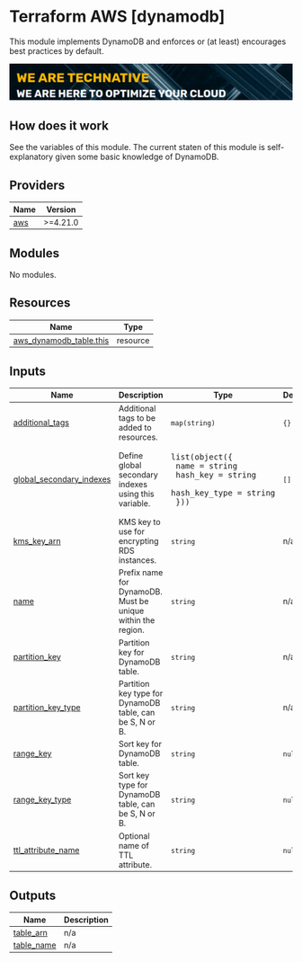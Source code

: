 # Terraform AWS [dynamodb]

This module implements DynamoDB and enforces or (at least) encourages best practices by default.

[![](we-are-technative.png)](https://www.technative.nl)

## How does it work

See the variables of this module. The current staten of this module is self-explanatory given some basic knowledge of DynamoDB.

<!-- BEGIN_TF_DOCS -->
## Providers

| Name | Version |
|------|---------|
| <a name="provider_aws"></a> [aws](#provider\_aws) | >=4.21.0 |

## Modules

No modules.

## Resources

| Name | Type |
|------|------|
| [aws_dynamodb_table.this](https://registry.terraform.io/providers/hashicorp/aws/latest/docs/resources/dynamodb_table) | resource |

## Inputs

| Name | Description | Type | Default | Required |
|------|-------------|------|---------|:--------:|
| <a name="input_additional_tags"></a> [additional\_tags](#input\_additional\_tags) | Additional tags to be added to resources. | `map(string)` | `{}` | no |
| <a name="input_global_secondary_indexes"></a> [global\_secondary\_indexes](#input\_global\_secondary\_indexes) | Define global secondary indexes using this variable. | <pre>list(object({<br>    name = string<br>    hash_key = string<br>    hash_key_type = string<br>  }))</pre> | `[]` | no |
| <a name="input_kms_key_arn"></a> [kms\_key\_arn](#input\_kms\_key\_arn) | KMS key to use for encrypting RDS instances. | `string` | n/a | yes |
| <a name="input_name"></a> [name](#input\_name) | Prefix name for DynamoDB. Must be unique within the region. | `string` | n/a | yes |
| <a name="input_partition_key"></a> [partition\_key](#input\_partition\_key) | Partition key for DynamoDB table. | `string` | n/a | yes |
| <a name="input_partition_key_type"></a> [partition\_key\_type](#input\_partition\_key\_type) | Partition key type for DynamoDB table, can be S, N or B. | `string` | n/a | yes |
| <a name="input_range_key"></a> [range\_key](#input\_range\_key) | Sort key for DynamoDB table. | `string` | `null` | no |
| <a name="input_range_key_type"></a> [range\_key\_type](#input\_range\_key\_type) | Sort key type for DynamoDB table, can be S, N or B. | `string` | `null` | no |
| <a name="input_ttl_attribute_name"></a> [ttl\_attribute\_name](#input\_ttl\_attribute\_name) | Optional name of TTL attribute. | `string` | `null` | no |

## Outputs

| Name | Description |
|------|-------------|
| <a name="output_table_arn"></a> [table\_arn](#output\_table\_arn) | n/a |
| <a name="output_table_name"></a> [table\_name](#output\_table\_name) | n/a |
<!-- END_TF_DOCS -->

